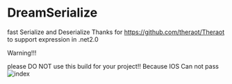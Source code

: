 # DreamSerialize
fast Serialize and Deserialize
Thanks for  https://github.com/theraot/Theraot  to support expression in .net2.0

Warning!!!

please DO NOT use this build for your project!!
Because IOS Can not pass
![index](https://github.com/pk27602017/DreamSerialize/raw/master/Image/Img.png)
